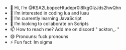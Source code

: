 - 👋 Hi, I’m @KSA2LbopceHtudepr0l8lkgGlzJds2hwQhn
- 👀 I’m interested in coding lua and luau
- 🌱 I’m currently learning JavaScript
- 💞️ I’m looking to collaborate on Scripts
- 📫 How to reach me? Add me on discord " ackton_. "
- 😄 Pronouns: fuck pronouns
- ⚡ Fun fact: Im sigma

<!---
KSA2LbopceHtudepr0l8lkgGlzJds2hwQhn/KSA2LbopceHtudepr0l8lkgGlzJds2hwQhn is a ✨ special ✨ repository because its `README.md` (this file) appears on your GitHub profile.
You can click the Preview link to take a look at your changes.
--->

